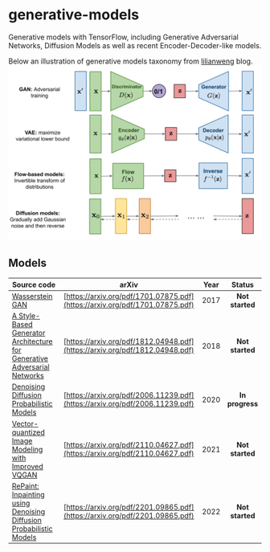 # generative-models
Generative models with TensorFlow, including Generative Adversarial Networks, Diffusion Models as well as recent Encoder-Decoder-like models.


Below an illustration of generative models taxonomy from [lilianweng](https://lilianweng.github.io/posts/2021-07-11-diffusion-models/) blog.
![alt text](inputs/generative-overview.png "Generative models")


## Models
| Source code | arXiv | Year | Status |
|---    |:-:    |:-:    |:-:    |
| [Wasserstein GAN](src/wasserstein_gan) | [https://arxiv.org/pdf/1701.07875.pdf](https://arxiv.org/pdf/1701.07875.pdf) | 2017 | **Not started** |
| [A Style-Based Generator Architecture for Generative Adversarial Networks](src/stylegan) | [https://arxiv.org/pdf/1812.04948.pdf](https://arxiv.org/pdf/1812.04948.pdf) | 2018 | **Not started** |
| [Denoising Diffusion Probabilistic Models](src/ddpm) | [https://arxiv.org/pdf/2006.11239.pdf](https://arxiv.org/pdf/2006.11239.pdf) | 2020 | **In progress** |
| [Vector-quantized Image Modeling with Improved VQGAN](src/vim) | [https://arxiv.org/pdf/2110.04627.pdf](https://arxiv.org/pdf/2110.04627.pdf) | 2021 | **Not started** |
| [RePaint: Inpainting using Denoising Diffusion Probabilistic Models](src/repaint) | [https://arxiv.org/pdf/2201.09865.pdf](https://arxiv.org/pdf/2201.09865.pdf) | 2022 | **Not started** |

